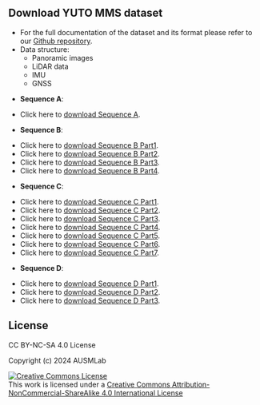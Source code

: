 ## Download YUTO MMS dataset

- For the full documentation of the dataset and its format please refer to our [Github repository](https://ausmlab.github.io/yutomms/).  
- Data structure: 
  * Panoramic images
  * LiDAR data
  * IMU
  * GNSS

* **Sequence A**: 
- Click here to [download Sequence A](https://zenodo.org/records/10521656?token=eyJhbGciOiJIUzUxMiJ9.eyJpZCI6IjYwNmQwMmJkLTFjOTktNDRlZS04YWNkLTgyOWJiNjI1YzhiMSIsImRhdGEiOnt9LCJyYW5kb20iOiJhNzY1MWIyMGQ5NzViMThlYWI0NjlkNDM2ODQ0NWFlYiJ9.d1MZxG5mI2OgMAjBtm5wo4zzi8B04d6LkK8rJlwQ1sRZUkBDNyPWU-AoBOdGxv5SUQ0lpV_QeCmXFqwDV2gYfA).

* **Sequence B**: 
- Click here to [download Sequence B Part1](https://zenodo.org/records/10575516?token=eyJhbGciOiJIUzUxMiJ9.eyJpZCI6ImZlOGFhNDMwLWZhMTgtNDRhNi1iMjVlLTI5ZWFjMmZhNzU2MSIsImRhdGEiOnt9LCJyYW5kb20iOiJjOWRmMjNkMGYwMzA2MGIzMWNkYTE5MmRiNmQ3M2RiNCJ9.Jcu97dIHer9UviKrPEj0GVjYI9Zp4zaAp9ZYpRvNQGVrsPNT1laNsH5cc8Dn6xgFDluRRsM78-MWbR4bs5QaSg).
- Click here to [download Sequence B Part2](https://zenodo.org/records/10576909?token=eyJhbGciOiJIUzUxMiJ9.eyJpZCI6IjYzYjY2YTU2LTQ1ZTctNDgwNC04M2UxLTJjYjUyMjY5MjVmNiIsImRhdGEiOnt9LCJyYW5kb20iOiIwNjY4OGYxOWI0NWM2ZWExY2ZiMjZmNzY5YzYxZmVjOCJ9.WHLold0dSWkqvJRtaWUxvtnCmh7_zA7ByyiSinxKbE3No8hO9X1kKkaK-vfSg6klmrMNOYr11p8JnkjGsobH-Q).
- Click here to [download Sequence B Part3](https://zenodo.org/records/10576911?token=eyJhbGciOiJIUzUxMiJ9.eyJpZCI6Ijk1Y2ViNjFjLTY2YTctNDhkMy05Y2Q3LWExMjYyNDBkOGQxYSIsImRhdGEiOnt9LCJyYW5kb20iOiI1M2QxZGJkMTg0OGZjZWFjNWIyYThkYWEzNDI3ZWM4YSJ9.d--E4dAomLUVGPRJBYTuRCCj8XbWcNYuNsFjXvBCp0POx9cTpGYLkk5rqct-QywfHn_30M_CWofcgvXMmAcfNA).
- Click here to [download Sequence B Part4](https://zenodo.org/records/10577975?token=eyJhbGciOiJIUzUxMiJ9.eyJpZCI6IjE2ZjZlYTk4LWY0NjgtNDE2OC05OTk0LWExZjY3Y2I2ZGQ0ZiIsImRhdGEiOnt9LCJyYW5kb20iOiI1M2Q3OWY2YzIyNjFlOGYzYjM5ODZjZDI0MGY4NGY5YSJ9.MgQRlznCFSDYJvg1-PR6lyYYTdVAoNxsrAKaQNmA-rAaIxEWjblgOIFfK7sdu50XMh8adLBHxy8BdLnuHI1IPg).

* **Sequence C**: 
- Click here to [download Sequence C Part1](https://zenodo.org/records/10556128?token=eyJhbGciOiJIUzUxMiJ9.eyJpZCI6IjdmODA0MzhlLTNkNGMtNGYzYy1iZmE4LWNlYTEzNWI0MWY2YyIsImRhdGEiOnt9LCJyYW5kb20iOiI2NWI2Yzg5NGEyMWZmNDA1Y2ZhYjYxY2M2MDQ0MjkyNyJ9.LnptUjdo0GkTN6PnWkIdEcj7BcIQea4u8vWed7crWSA0naU9xjWnxq9fubO473h7WlnlbEAgT3rSys8vC3GZPA).
- Click here to [download Sequence C Part2](https://zenodo.org/records/10556151?token=eyJhbGciOiJIUzUxMiJ9.eyJpZCI6ImI4NDM4YTI1LWFjOTItNDY0Mi04NWM0LWQxZjFlZDE0NGNjNiIsImRhdGEiOnt9LCJyYW5kb20iOiI3NDcyMWM3ODFiZDM2MzExNGNhNDkxNmU5NjRiN2I2OCJ9.mMtMK0h-5KpExcgDxdPDuvR2RxX26YX7dgNEH52jQ_nDd0iuYnfpk5y_TRwwZPr-gbYtolrMH9Us-c6QgwWaPg).
- Click here to [download Sequence C Part3](https://zenodo.org/records/10559929?token=eyJhbGciOiJIUzUxMiJ9.eyJpZCI6IjBmZjA1M2M4LWMwMjMtNGRjMC05NWU1LTMyMzM2MDc3ZWFlYiIsImRhdGEiOnt9LCJyYW5kb20iOiI4ZDIzYjE0NGU0OTY1YzE3NmE3MTQ1YmE5MzJjZmM4NSJ9.TERi7L3IfW_nGJ28KLkJ0EuweYne2BSaEDy1uzZb-Ulrcn3FgQmsSkyoEE_r-8ZIsn-VNIixhxY97fPqk2h_cg).
- Click here to [download Sequence C Part4](https://zenodo.org/records/10574428?token=eyJhbGciOiJIUzUxMiJ9.eyJpZCI6ImRiNmFiZTdiLWRkZDctNDFjZS05MDFiLTgxMGQ0NDgzZDBlZiIsImRhdGEiOnt9LCJyYW5kb20iOiI2NWVjMzZkOWNjNGU0NDk0NWZjNDY4NjFhNjY4MmY0NyJ9.YtGLzGu8t03Ygo92k8209YCvVNkzO43lTGlhKSaJ_NybiVygYOi01BfJ-oXBIPWP82XiZ7L3sk1PFueLPEGhxw).
- Click here to [download Sequence C Part5](https://zenodo.org/records/10575667?token=eyJhbGciOiJIUzUxMiJ9.eyJpZCI6IjY3YzY3YjY3LTMyZTMtNGNiMC05Yzk0LWM5YTc0ZDk5OWQ3MiIsImRhdGEiOnt9LCJyYW5kb20iOiIwNTViNjgzNmVhZjRlNWQwMGRkMTZlMTI4ZmJmN2VlMiJ9.i6eN0Bihu57rEMhBex70we_pvAkUD2lJ1031-4UmrtbsAhxW_dEX2F8NGdZ3irThFnwpaVSmmOlTLtUsXvSEAA).
- Click here to [download Sequence C Part6](https://zenodo.org/records/10575673?token=eyJhbGciOiJIUzUxMiJ9.eyJpZCI6ImQwMWI2ODNhLTZmNTUtNGI0OC05ZDM2LTZjOWQyNDg0MTJkMyIsImRhdGEiOnt9LCJyYW5kb20iOiI1NWY5N2U4MWU0YjQ5MDMwYjE2MWRjZTFlODgxZDhhZiJ9.2hW-dFO1Skxv65GnJWKyOMfXiipPNqeRFop9pmIfD3lrs1gRzlYoCYE9eahkj6Ar2PNPIXPsjWwr6xGPNpUm2w).
- Click here to [download Sequence C Part7](https://zenodo.org/records/10575677?token=eyJhbGciOiJIUzUxMiJ9.eyJpZCI6IjNjNTU2YzY0LTYxNTgtNDQyOC05Yzc0LWRmMWM2OTRjZjc2ZiIsImRhdGEiOnt9LCJyYW5kb20iOiIzZmI2NDU1NjI1MDNlNzU3MzgxNjE3ODY5ZTA5MDEwYyJ9.9kqORoqAdMrjOhUJmTXp2V7kO5-xY6yhjDXkZPSl60jD049Iyw6s2naanBUqG1-mtADyB1aGbMCV9c3HbXw-Hw). 

* **Sequence D**: 
- Click here to [download Sequence D Part1](https://zenodo.org/records/10560181?token=eyJhbGciOiJIUzUxMiJ9.eyJpZCI6Ijk4YjQ0OGYzLTE1Y2ItNGMwNy1iYjM5LWYyNDZlYWNkNWY4MCIsImRhdGEiOnt9LCJyYW5kb20iOiI0YjkwN2RmZjdlZTA5Yjg0MGIzNWYxNGFkMDk3Y2RjYSJ9.FIlfEsypZb9US8ZsurYubY4O9suLWKO_NZPY-497GWbYZx-tdbVaZElK7UuBtUPw0Tqg2TlYhGMfsrHP8AhugQ).
- Click here to [download Sequence D Part2](https://zenodo.org/records/10570781?token=eyJhbGciOiJIUzUxMiJ9.eyJpZCI6IjUxMjUyN2Y3LWNhZjktNDEzMy1iZmQ5LWUyYmVlNzk3NDU4MiIsImRhdGEiOnt9LCJyYW5kb20iOiI5ZmU4NjQzYjYxNTYxZmNjNDI5ZDk5OTc0ZTQ3MTM1MCJ9.cYlsxCobnIERKbhwlt33TrQp5OnPI28MkEtMB4ii4J5whCeRL7-PLJYvngqvSVpkOd1P-XlY3vQP59b1qmE16A).
- Click here to [download Sequence D Part3](https://zenodo.org/records/10572097?token=eyJhbGciOiJIUzUxMiJ9.eyJpZCI6ImM1NTRhYTA2LTdkZjgtNDk2Mi1hMDQxLTA5MWNjMjdiNWFlNSIsImRhdGEiOnt9LCJyYW5kb20iOiIyYjEwYzk5ODdkNzU5YTE5NzgxYzA0OTBhOGJiY2I4ZSJ9.iGAV3Sthvhx5t1dvyscCGySqaVHFQ1XCN5-_7GDZyi1vA71hCjF1bdhgnvS1FEgiWjtpFRvMy30M2RwgjpzWEA).
  

## License
CC BY-NC-SA 4.0 License

Copyright (c) 2024 AUSMLab

<a rel="license" href="http://creativecommons.org/licenses/by-nc-sa/4.0/">
  <img alt="Creative Commons License" style="border-width:0" src="https://i.creativecommons.org/l/by-nc-sa/4.0/88x31.png" />
</a>
<br />
This work is licensed under a <a rel="license" href="http://creativecommons.org/licenses/by-nc-sa/4.0/">Creative Commons Attribution-NonCommercial-ShareAlike 4.0 International License</a>